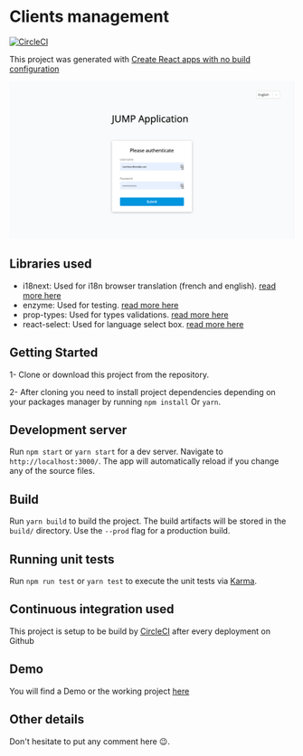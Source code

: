 # Clients management

[![CircleCI](https://circleci.com/gh/azizmashkour/JUMP.svg?style=svg&circle-token=a2e2db89c6dd79bcc0285672550412bc695581fd)](https://github.com/azizmashkour/JUMP)

This project was generated with [Create React apps with no build configuration](https://github.com/facebook/create-react-app)

![image](https://raw.githubusercontent.com/azizmashkour/JUMP/master/public/preview.png)

## Libraries used
- i18next: Used for i18n browser translation (french and english). [read more here](https://react.i18next.com/)
- enzyme: Used for testing. [read more here](https://airbnb.io/enzyme/)
- prop-types: Used for types validations. [read more here](https://www.npmjs.com/package/prop-types)
- react-select: Used for language select box. [read more here](https://react-select.com/home)

## Getting Started
1- Clone or download this project from the repository.

2- After cloning you need to install project dependencies depending on your packages manager by running `npm install` Or `yarn`.

## Development server

Run `npm start` or `yarn start` for a dev server. Navigate to `http://localhost:3000/`. The app will automatically reload if you change any of the source files.

## Build

Run `yarn build` to build the project. The build artifacts will be stored in the `build/` directory. Use the `--prod` flag for a production build.

## Running unit tests

Run `npm run test` or `yarn test` to execute the unit tests via [Karma](https://karma-runner.github.io).

## Continuous integration used

This project is setup to be build by [CircleCI](https://circleci.com/) after every deployment on Github

## Demo
You will find a Demo or the working project [here](https://baracoda-app.firebaseapp.com/)

## Other details
Don't hesitate to put any comment here 😉.
